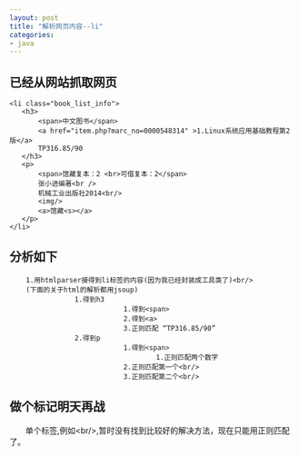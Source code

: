 ```yaml
---
layout: post
title: "解析网页内容--li"
categories:
- java
---
```


## 已经从网站抓取网页 ##

	<li class="book_list_info">
	   <h3>
		   <span>中文图书</span>
		   <a href="item.php?marc_no=0000548314" >1.Linux系统应用基础教程第2版</a>
		   TP316.85/90
	   </h3>
	   <p> 
		   <span>馆藏复本：2 <br>可借复本：2</span>
		   张小进编著<br />
	       机械工业出版社2014<br/>
	       <img/>
		   <a>馆藏<s></a>
	   </p>
	</li>


## 分析如下 ##

		1.用htmlparser接得到li标签的内容(因为我已经封装成工具类了)<br/>
		(下面的关于html的解析都用jsoup)
					1.得到h3
								1.得到<span>
								2.得到<a>
								3.正则匹配 “TP316.85/90”
					2.得到p
								1.得到<span>
										1.正则匹配两个数字
								2.正则匹配第一个<br/>
								3.正则匹配第二个<br/>

## 做个标记明天再战 ##

&emsp;&emsp;单个标签,例如&lt;br/&gt;,暂时没有找到比较好的解决方法，现在只能用正则匹配了。